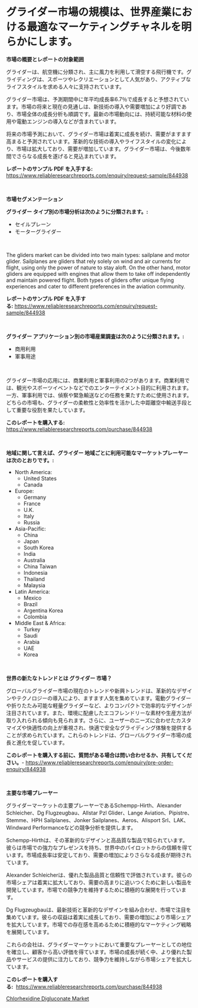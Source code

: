 <p><h1>グライダー市場の規模は、世界産業における最適なマーケティングチャネルを明らかにします。</h1></p><p><strong>市場の概要とレポートの対象範囲</strong></p>
<p><p>グライダーは、航空機に分類され、主に風力を利用して滑空する飛行機です。グライディングは、スポーツやレクリエーションとして人気があり、アクティブなライフスタイルを求める人々に支持されています。</p><p>グライダー市場は、予測期間中に年平均成長率6.7％で成長すると予想されています。市場の将来と現在の見通しは、新技術の導入や需要増加により好調であり、市場全体の成長分析も順調です。最新の市場動向には、持続可能な材料の使用や電動エンジンの導入などが含まれています。</p><p>将来の市場予測において、グライダー市場は着実に成長を続け、需要がますます高まると予測されています。革新的な技術の導入やライフスタイルの変化により、市場は拡大しており、需要が増加しています。グライダー市場は、今後数年間でさらなる成長を遂げると見込まれています。</p></p>
<p><strong>レポートのサンプル PDF を入手する:</strong> <a href="https://www.reliableresearchreports.com/enquiry/request-sample/844938">https://www.reliableresearchreports.com/enquiry/request-sample/844938</a></p>
<p>&nbsp;</p>
<p><strong>市場セグメンテーション</strong></p>
<p><strong>グライダー タイプ別の市場分析は次のように分類されます。:</strong></p>
<p><ul><li>セイルプレーン</li><li>モーターグライダー</li></ul></p>
<p>&nbsp;</p>
<p><p>The gliders market can be divided into two main types: sailplane and motor glider. Sailplanes are gliders that rely solely on wind and air currents for flight, using only the power of nature to stay aloft. On the other hand, motor gliders are equipped with engines that allow them to take off independently and maintain powered flight. Both types of gliders offer unique flying experiences and cater to different preferences in the aviation community.</p></p>
<p><strong>レポートのサンプル PDF を入手する:</strong>&nbsp;<a href="https://www.reliableresearchreports.com/enquiry/request-sample/844938">https://www.reliableresearchreports.com/enquiry/request-sample/844938</a></p>
<p>&nbsp;</p>
<p><strong> グライダー アプリケーション別の市場産業調査は次のように分類されます。:</strong></p>
<p><ul><li>商用利用</li><li>軍事用途</li></ul></p>
<p>&nbsp;</p>
<p><p>グライダー市場の応用には、商業利用と軍事利用の2つがあります。商業利用では、観光やスポーツイベントなどでのエンターテイメント目的に利用されます。一方、軍事利用では、偵察や緊急輸送などの任務を果たすために使用されます。どちらの市場も、グライダーの柔軟性と効率性を活かした中距離空中輸送手段として重要な役割を果たしています。</p></p>
<p><strong>このレポートを購入する:</strong>&nbsp; <a href="https://www.reliableresearchreports.com/purchase/844938">https://www.reliableresearchreports.com/purchase/844938</a></p>
<p>&nbsp;</p>
<p><strong>地域に関して言えば、グライダー 地域ごとに利用可能なマーケットプレーヤーは次のとおりです。:</strong></p>
<p><ul>
    <li>
        North America:
        <ul>
            <li>United States</li>
            <li>Canada</li>
        </ul>
    </li>
    <li>
        Europe:
        <ul>
            <li>Germany</li>
            <li>France</li>
            <li>U.K.</li>
            <li>Italy</li>
            <li>Russia</li>
        </ul>
    </li>
    <li>
        Asia-Pacific:
        <ul>
            <li>China</li>
            <li>Japan</li>
            <li>South Korea</li>
            <li>India</li>
            <li>Australia</li>
            <li>China Taiwan</li>
            <li>Indonesia</li>
            <li>Thailand</li>
            <li>Malaysia</li>
        </ul>
    </li>
    <li>
        Latin America:
        <ul>
            <li>Mexico</li>
            <li>Brazil</li>
            <li>Argentina Korea</li>
            <li>Colombia</li>
        </ul>
    </li>
    <li>
        Middle East & Africa:
        <ul>
            <li>Turkey</li>
            <li>Saudi</li>
            <li>Arabia</li>
            <li>UAE</li>
            <li>Korea</li>
        </ul>
    </li>
    </ul></p>
<p>&nbsp;</p>
<p><strong>世界の新たなトレンドとは グライダー 市場？</strong></p>
<p><p>グローバルグライダー市場の現在のトレンドや新興トレンドは、革新的なデザインやテクノロジーの導入により、ますます人気を集めています。電動グライダーや折りたたみ可能な軽量グライダーなど、よりコンパクトで効率的なデザインが注目されています。また、環境に配慮したエコフレンドリーな素材や生産方法が取り入れられる傾向も見られます。さらに、ユーザーのニーズに合わせたカスタマイズや快適性の向上が重視され、快適で安全なグライディング体験を提供することが求められています。これらのトレンドは、グローバルグライダー市場の成長と進化を促しています。</p></p>
<p><strong>このレポートを購入する前に、質問がある場合は問い合わせるか、共有してください。</strong>- <a href="https://www.reliableresearchreports.com/enquiry/pre-order-enquiry/844938">https://www.reliableresearchreports.com/enquiry/pre-order-enquiry/844938</a></p>
<p>&nbsp;</p>
<p><strong>主要な市場プレーヤー</strong></p>
<p><p>グライダーマーケットの主要プレーヤーであるSchempp-Hirth、Alexander Schleicher、Dg Flugzeugbau、Allstar Pzl Glider、Lange Aviation、Pipistre、Stemme、HPH Sailplanes、Jonker Sailplanes、Aeros、Alisport Srl、LAK、Windward Performanceなどの競争分析を提供します。</p><p>Schempp-Hirthは、その革新的なデザインと高品質な製品で知られています。彼らは市場での強力なプレゼンスを持ち、世界中のパイロットからの信頼を得ています。市場成長率は安定しており、需要の増加によりさらなる成長が期待されています。</p><p>Alexander Schleicherは、優れた製品品質と信頼性で評価されています。彼らの市場シェアは着実に拡大しており、需要の高まりに追いつくために新しい製品を開発しています。市場での競争力を維持するために積極的な展開を行っています。</p><p>Dg Flugzeugbauは、最新技術と革新的なデザインを組み合わせ、市場で注目を集めています。彼らの収益は着実に成長しており、需要の増加により市場シェアを拡大しています。市場での存在感を高めるために積極的なマーケティング戦略を展開しています。</p><p>これらの会社は、グライダーマーケットにおいて重要なプレーヤーとしての地位を確立し、顧客から高い評価を得ています。市場の成長が続く中、より優れた製品やサービスの提供に注力しており、競争力を維持しながら市場シェアを拡大しています。</p></p>
<p><strong>このレポートを購入する:</strong>&nbsp;&nbsp;<a href="https://www.reliableresearchreports.com/purchase/844938">https://www.reliableresearchreports.com/purchase/844938</a></p>
<p><p><a href="https://confirmed-shield-e13.notion.site/Chlorhexidine-Digluconate-Market-Size-and-Examines-its-Market-Scope-with-a-Primary-Focus-on-Growth-e23dbc83ca654709bb642e83096ba5fb">Chlorhexidine Digluconate Market</a></p></p>